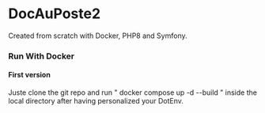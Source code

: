 # DocAuPoste2
Created from scratch with Docker, PHP8 and Symfony.

### Run With Docker

#### First version 

Juste clone the git repo and run " docker compose up -d --build " inside the local directory after having personalized your DotEnv. 

